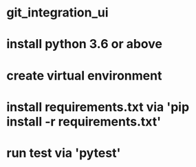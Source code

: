 # git_integration_ui
# install python 3.6 or above
# create virtual environment
# install requirements.txt via 'pip install -r requirements.txt'
# run test via 'pytest'
